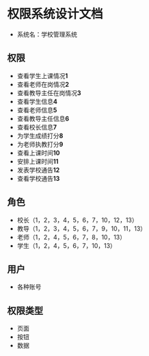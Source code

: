 # 权限系统设计文档

* 系统名：学校管理系统

## 权限

* 查看学生上课情况**1**
* 查看老师在岗情况**2**
* 查看教导主任在岗情况**3**
* 查看学生信息**4**
* 查看老师信息**5**
* 查看教导主任信息**6**
* 查看校长信息**7**
* 为学生成绩打分**8**
* 为老师执教打分**9**
* 查看上课时间**10**
* 安排上课时间**11**
* 发表学校通告**12**
* 查看学校通告**13**

## 角色

- 校长（1，2，3，4，5，6，7，10，12，13）
- 教导（1，2，3，4，5，6，7，9，10，11，13）
- 老师（1，2，4，5，6，7，8，10，13）
- 学生（1，2，4，5，6，7，10，13）

## 用户

* 各种账号

## 权限类型

* 页面
* 按钮
* 数据